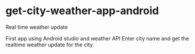 # get-city-weather-app-android

Real time weather update

First app using Android studio and weather API
Enter city name and get the realtime weather update for the city.
